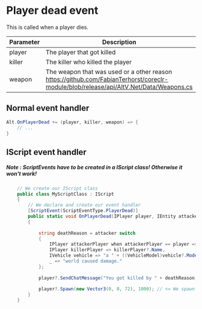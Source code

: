 # Player dead event

This is called when a player dies.

| Parameter | Description  |
|-----------|--------------|
| player    | The player that got killed |
| killer    | The killer who killed the player |
| weapon    | The weapon that was used or a other reason https://github.com/FabianTerhorst/coreclr-module/blob/release/api/AltV.Net/Data/Weapons.cs |

## Normal event handler

```csharp
Alt.OnPlayerDead += (player, killer, weapon) => {
    // ...
}
```

## IScript event handler

##### Note : ScriptEvents have to be created in a IScript class! Otherwise it won't work!

```csharp 
    // We create our IScript class
    public class MyScriptClass : IScript
    {
        // We declare and create our event handler
        [ScriptEvent(ScriptEventType.PlayerDead)]
        public static void OnPlayerDead(IPlayer player, IEntity attacker, uint weapon)
        {
            
            string deathReason = attacker switch
            {
                IPlayer attackerPlayer when attackerPlayer == player => "yourself!",
                IPlayer killerPlayer => killerPlayer?.Name,
                IVehicle vehicle => "a " + ((VehicleModel)vehicle?.Model),
                _ => "world caused damage."
            };
            
            player?.SendChatMessage("You got killed by " + deathReason);
            
            player?.Spawn(new Vector3(0, 0, 72), 1000); // <= We spawn the dead player after 1000ms.
        }
    }
```
